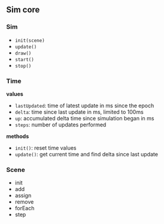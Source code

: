 
## Sim core

### Sim

* `init(scene)`
* `update()`
* `draw()`
* `start()`
* `stop()`


### Time

**values**

* `lastUpdated`: time of latest update in ms since the epoch
* `delta`: time since last update in ms, limited to 100ms
* `up`: accumulated delta time since simulation began in ms
* `steps`: number of updates performed

**methods**

* `init()`: reset time values
* `update()`: get current time and find delta since last update 

### Scene

* init
* add
* assign
* remove
* forEach
* step
